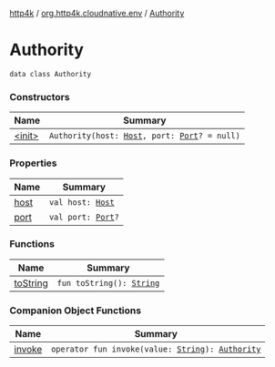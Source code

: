[http4k](../../index.md) / [org.http4k.cloudnative.env](../index.md) / [Authority](./index.md)

# Authority

`data class Authority`

### Constructors

| Name | Summary |
|---|---|
| [&lt;init&gt;](-init-.md) | `Authority(host: `[`Host`](../-host/index.md)`, port: `[`Port`](../-port/index.md)`? = null)` |

### Properties

| Name | Summary |
|---|---|
| [host](host.md) | `val host: `[`Host`](../-host/index.md) |
| [port](port.md) | `val port: `[`Port`](../-port/index.md)`?` |

### Functions

| Name | Summary |
|---|---|
| [toString](to-string.md) | `fun toString(): `[`String`](https://kotlinlang.org/api/latest/jvm/stdlib/kotlin/-string/index.html) |

### Companion Object Functions

| Name | Summary |
|---|---|
| [invoke](invoke.md) | `operator fun invoke(value: `[`String`](https://kotlinlang.org/api/latest/jvm/stdlib/kotlin/-string/index.html)`): `[`Authority`](./index.md) |
